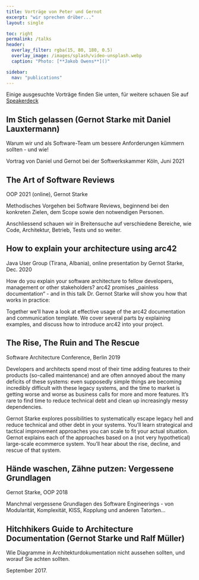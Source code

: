 ```yaml
---
title: Vorträge von Peter und Gernot
excerpt: "wir sprechen drüber..."
layout: single

toc: right
permalink: /talks
header:
  overlay_filter: rgba(15, 80, 180, 0.5)
  overlay_image: /images/splash/video-unsplash.webp
  caption: "Photo: [**Jakob Owens**]()"

sidebar:
  nav: "publications"
---
```


Einige ausgesuchte Vorträge finden Sie unten, für weitere schauen Sie auf [Speakerdeck](https://speakerdeck.com/gernotstarke)

## Im Stich gelassen (Gernot Starke mit Daniel Lauxtermann)

Warum wir und als Software-Team um bessere Anforderungen kümmern sollten - und wie!

Vortrag von Daniel und Gernot bei der Softwerkskammer Köln, Juni 2021

<script async class="speakerdeck-embed" data-id="c26124700bc642e2b6a0688ead2efbfc" data-ratio="1.41436464088398" src="//speakerdeck.com/assets/embed.js"></script>

## The Art of Software Reviews

OOP 2021 (online), Gernot Starke

Methodisches Vorgehen bei Software Reviews, beginnend bei den konkreten Zielen, dem Scope sowie den notwendigen Personen.

Anschliessend schauen wir in Breitensuche auf verschiedene Bereiche, wie Code, Architektur, Betrieb, Tests und so weiter.

<script async class="speakerdeck-embed" data-id="10bce13fdb96463da459f8dc7c56e44c" data-ratio="1.41436464088398" src="//speakerdeck.com/assets/embed.js"></script>


## How to explain your architecture using arc42

Java User Group (Tirana, Albania), online presentation by Gernot Starke, Dec. 2020

How do you explain your software architecture to fellow developers, management or other stakeholders?
arc42 promises „painless documentation“ - and in this talk Dr. Gernot Starke will show you how that works in practice:

Together we’ll have a look at effective usage of the arc42 documentation and communication template.
We cover several parts by explaining examples, and discuss how to introduce arc42 into your project.

<script async class="speakerdeck-embed" data-id="a0fdb90df45749bf83db268434ce81fb" data-ratio="1.41436464088398" src="//speakerdeck.com/assets/embed.js"></script>

## The Rise, The Ruin and The Rescue

Software Architecture Conference, Berlin 2019

Developers and architects spend most of their time adding features to their products (so-called maintenance) and are often annoyed about the many deficits of these systems: even supposedly simple things are becoming incredibly difficult with these legacy systems, and the time to market is getting worse and worse as business calls for more and more features. It’s rare to find time to reduce technical debt and clean up increasingly messy dependencies.

Gernot Starke explores possibilities to systematically escape legacy hell and reduce technical and other debt in your systems. You’ll learn strategical and tactical improvement approaches you can scale to fit your actual situation. 
Gernot explains each of the approaches based on a (not very hypothetical) large-scale ecommerce system. 
You’ll hear about the rise, decline, and rescue of that system.

<script async class="speakerdeck-embed" data-id="6bd4a193fa2c4223931dddd42ca172b1" data-ratio="1.41436464088398" src="//speakerdeck.com/assets/embed.js"></script>

## Hände waschen, Zähne putzen: Vergessene Grundlagen

Gernot Starke, OOP 2018

Manchmal vergessene Grundlagen des Software Engineerings - von Modularität, Komplexität, KISS, Kopplung und anderen Tatorten...

<script async class="speakerdeck-embed" data-id="d2c7c338014946c291ebdb33958c5e65" data-ratio="1.41436464088398" src="//speakerdeck.com/assets/embed.js"></script>

## Hitchhikers Guide to Architecture Documentation (Gernot Starke und Ralf Müller)

Wie Diagramme in Architekturdokumentation nicht aussehen sollten, und worauf Sie achten sollten.

September 2017.

<script async class="speakerdeck-embed" data-id="646bcc206d854dbda63274dcce502f14" data-ratio="1.41436464088398" src="//speakerdeck.com/assets/embed.js"></script>

